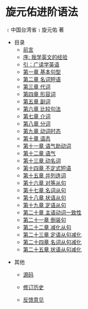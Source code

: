  # 旋元佑进阶语法

﹝中国台湾省﹞旋元佑 著

* 目录
  * [前言](README.md)
  * [序: 我学英文的经验](docs/preface.md)
  * [引：广读学英语](docs/guide.md)
  * [第一章 基本句型](docs/SimpleSentences.md)
  * [第二章 名词短语](docs/NounPhrases.md)
  * [第三章 代词](docs/Pronouns.md)
  * [第四章 形容词](docs/Adjective.md)
  * [第五章 副词](docs/Adverb.md)
  * [第六章 比较句法](docs/ComparativePattern.md)
  * [第七章 介词](docs/Prepositions.md)
  * [第八章 分词](docs/Participles.md)
  * [第九章 动词时态](docs/VerbTenses.md)
  * [第十章 语态](docs/Voice.md)
  * [第十一章 语气助动词](docs/Auxiliaries.md)
  * [第十二章 语气](docs/Moods.md)
  * [第十三章 动名词](docs/Gerund.md)
  * [第十四章 不定式短语](docs/Infinitive.md)
  * [第十五章 并列连词](docs/Conjunction.md)
  * [第十六章 对等从句](docs/CompoundSentences.md)
  * [第十七章 名词从句](docs/NounClauses.md)
  * [第十八章 状语从句](docs/AdverbClauses.md)
  * [第十九章 定语从句](docs/RelativeClauses.md)
  * [第二十章 主语动词一致性](docs/SubjectVerbAgreement.md)
  * [第二十一章 倒装句](docs/Inversion.md)
  * [第二十二章 减化从句](docs/ReducedClauses.md)
  * [第二十三章 定语从句减化](docs/RelativeClausesReduced.md)
  * [第二十四章 名词从句减化](docs/NounClausesReduced.md)
  * [第二十五章 状语从句减化](docs/AdverbClausesReduced.md)

[//]: # (  * [附录 台湾大陆术语比较]&#40;docs/terminology.md&#41;)

* 其他

  * [源码](https://github.com/xiongus/EnglishGrammarBook)

  * [修订历史](https://github.com/xiongus/EnglishGrammarBook/commits/master)

  * [反馈意见](https://github.com/xiongus/EnglishGrammarBook/issues)
